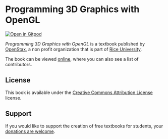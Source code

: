 # Programming 3D Graphics with OpenGL

[![Open in Gitpod](https://gitpod.io/button/open-in-gitpod.svg)](https://gitpod.io/from-referrer/)

_Programming 3D Graphics with OpenGL_ is a textbook published by [OpenStax](https://openstax.org/), a non profit organization that is part of [Rice University](https://www.rice.edu/).

The book can be viewed [online](https://github.com/cnx-user-books/cnxbook-programming-3d-graphics-with-opengl/releases/latest), where you can also see a list of contributors.

## License
This book is available under the [Creative Commons Attribution License](./LICENSE) license.

## Support
If you would like to support the creation of free textbooks for students, your [donations are welcome](https://riceconnect.rice.edu/donation/support-openstax-banner).
